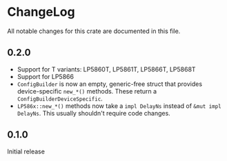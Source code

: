 # ChangeLog

All notable changes for this crate are documented in this file.

## 0.2.0

* Support for T variants: LP5860T, LP5861T, LP5866T, LP5868T
* Support for LP5866
* `ConfigBuilder` is now an empty, generic-free struct that provides device-specific 
  `new_*()` methods. These return a `ConfigBuilderDeviceSpecific`.
* `LP586x::new_*()` methods now take a `impl DelayNs` instead of `&mut impl DelayNs`.
  This usually shouldn't require code changes.

## 0.1.0

Initial release

